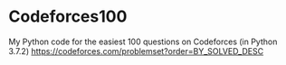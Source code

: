 Codeforces100
=======  
My Python code for the easiest 100 questions on Codeforces (in Python 3.7.2)
https://codeforces.com/problemset?order=BY_SOLVED_DESC
